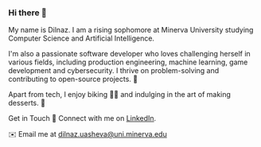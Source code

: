 ### Hi there 👋
My name is Dilnaz. I am a rising sophomore at Minerva University studying Computer Science and Artificial Intelligence.

I'm also a passionate software developer who loves challenging herself in various fields, including production engineering, machine learning, game development and cybersecurity. I thrive on problem-solving and contributing to open-source projects. 🚀

Apart from tech, I enjoy biking 🚴‍♀️ and indulging in the art of making desserts. 🍰


Get in Touch
💼 Connect with me on [LinkedIn](https://www.linkedin.com/in/dilnaz-uasheva/).

✉️ Email me at dilnaz.uasheva@uni.minerva.edu

<!--
**dilnazua/dilnazua** is a ✨ _special_ ✨ repository because its `README.md` (this file) appears on your GitHub profile.

Here are some ideas to get you started:

- 🔭 I’m currently working on ...
- 🌱 I’m currently learning ...
- 👯 I’m looking to collaborate on ...
- 🤔 I’m looking for help with ...
- 💬 Ask me about ...
- 📫 How to reach me: ...
- 😄 Pronouns: ...
- ⚡ Fun fact: ...
-->
